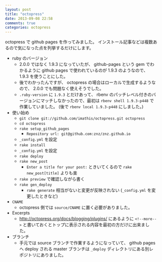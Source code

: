 ```yaml
---
layout: post
title: "octopress"
date: 2013-09-08 22:58
comments: true
categories: octopress
---
```

octopress で github pages を作ってみました。
インストール記事などは複数あるので気になった点を列挙するだけにします。

<!--more-->

* ruby のバージョン
  * 2.0.0 ではなく 1.9.3 になっていたが、 github-pages という gem でわかるように github pages で使われているのが 1.9.3 のようなので、 1.9.3 を使うことにした。
  * 後でわかったんですが、 octopress の場合はローカルで生成するようなので、 2.0.0 でも問題なく使えそうでした。
  * `.ruby-version` に `1.9.3` とだけあって、 rbenv のパッチレベル付きのバージョンにマッチしなかったので、最初は `rbenv shell 1.9.3-p448` で作業していました。 (後で `rbenv local 1.9.3-p448` にしました。)
* 使い始め
  * `git clone git://github.com/imathis/octopress.git octopress`
  * `cd octopress`
  * `rake setup_github_pages`
    * `Repository url: git@github.com:znz/znz.github.io`
  * `_config.yml` を設定
  * `rake install`
  * `_config.yml` を設定
  * `rake deploy`
  * `rake new_post`
    * `Enter a title for your post:` ときいてくるので `rake new_post[title]` よりも楽
  * `rake preview` で確認しながら書く
  * `rake gen_deploy`
    * `rake generate` 相当がないと変更が反映されない (`_config.yml` を変更したときなど)
* `CNAME`
  * octopress 側では `source/CNAME` に置く必要がありました。
* Excerpts
  * http://octopress.org/docs/blogging/plugins/ にあるように `<!--more-->` と書いておくとトップに表示される内容を最初の方だけに出来ました。
* ブランチ
  * 手元では source ブランチで作業するようになっていて、 github pages へ deploy される master ブランチは `_deploy` ディレクトリにある別レポジトリにありました。
